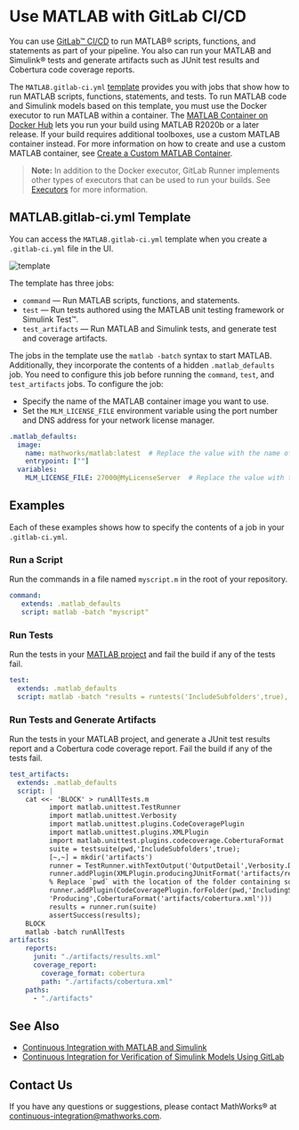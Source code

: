 # Use MATLAB with GitLab CI/CD
You can use [GitLab&trade; CI/CD](https://docs.gitlab.com/ee/ci/index.html) to run MATLAB&reg; scripts, functions, and statements as part of your pipeline. You also can run your MATLAB and Simulink&reg; tests and generate artifacts such as JUnit test results and Cobertura code coverage reports. 

The `MATLAB.gitlab-ci.yml` [template](https://gitlab.com/gitlab-org/gitlab/-/blob/master/lib/gitlab/ci/templates/MATLAB.gitlab-ci.yml) provides you with jobs that show how to run MATLAB scripts, functions, statements, and tests. To run MATLAB code and Simulink models based on this template, you must use the Docker executor to run MATLAB within a container. The [MATLAB Container on Docker Hub](https://www.mathworks.com/help/cloudcenter/ug/matlab-container-on-docker-hub.html) lets you run your build using MATLAB R2020b or a later release. If your build requires additional toolboxes, use a custom MATLAB container instead. For more information on how to create and use a custom MATLAB container, see [Create a Custom MATLAB Container](https://www.mathworks.com/help/cloudcenter/ug/create-a-custom-matlab-container.html).

>**Note:** In addition to the Docker executor, GitLab Runner implements other types of executors that can be used to run your builds. See [Executors](https://docs.gitlab.com/runner/executors/) for more information.

## MATLAB.gitlab-ci.yml Template
You can access the `MATLAB.gitlab-ci.yml` template when you create a `.gitlab-ci.yml` file in the UI.

![template](https://user-images.githubusercontent.com/48831250/166474348-2e106005-23eb-4d62-a0ba-3387bbfcb20a.png)

The template has three jobs:

* `command` — Run MATLAB scripts, functions, and statements.                
* `test` — Run tests authored using the MATLAB unit testing framework or Simulink Test&trade;.
* `test_artifacts` — Run MATLAB and Simulink tests, and generate test and coverage artifacts.

The jobs in the template use the `matlab -batch` syntax to start MATLAB. Additionally, they incorporate the contents of a hidden `.matlab_defaults` job. You need to configure this job before running the `command`, `test`, and `test_artifacts` jobs. To configure the job:

* Specify the name of the MATLAB container image you want to use.
* Set the `MLM_LICENSE_FILE` environment variable using the port number and DNS address for your network license manager.

```yaml
.matlab_defaults:
  image:
    name: mathworks/matlab:latest  # Replace the value with the name of the MATLAB container image you want to use
    entrypoint: [""]
  variables:
    MLM_LICENSE_FILE: 27000@MyLicenseServer  # Replace the value with the port number and DNS address for your network license manager

```

## Examples
Each of these examples shows how to specify the contents of a job in your `.gitlab-ci.yml`.

### Run a Script
Run the commands in a file named `myscript.m` in the root of your repository.

```yaml
command:
   extends: .matlab_defaults
   script: matlab -batch "myscript"
```
### Run Tests
Run the tests in your [MATLAB project](https://www.mathworks.com/help/matlab/projects.html) and fail the build if any of the tests fail.

```yaml
test:
  extends: .matlab_defaults
  script: matlab -batch "results = runtests('IncludeSubfolders',true), assertSuccess(results);"
```
### Run Tests and Generate Artifacts
Run the tests in your MATLAB project, and generate a JUnit test results report and a Cobertura code coverage report. Fail the build if any of the tests fail.

```yaml
test_artifacts:
  extends: .matlab_defaults
  script: |
    cat <<- 'BLOCK' > runAllTests.m
          import matlab.unittest.TestRunner
          import matlab.unittest.Verbosity
          import matlab.unittest.plugins.CodeCoveragePlugin
          import matlab.unittest.plugins.XMLPlugin
          import matlab.unittest.plugins.codecoverage.CoberturaFormat
          suite = testsuite(pwd,'IncludeSubfolders',true);
          [~,~] = mkdir('artifacts')
          runner = TestRunner.withTextOutput('OutputDetail',Verbosity.Detailed);
          runner.addPlugin(XMLPlugin.producingJUnitFormat('artifacts/results.xml'))
          % Replace `pwd` with the location of the folder containing source code
          runner.addPlugin(CodeCoveragePlugin.forFolder(pwd,'IncludingSubfolders',true, ...
          'Producing',CoberturaFormat('artifacts/cobertura.xml')))
          results = runner.run(suite)
          assertSuccess(results);
    BLOCK
    matlab -batch runAllTests
artifacts:
    reports:
      junit: "./artifacts/results.xml"
      coverage_report:
        coverage_format: cobertura
        path: "./artifacts/cobertura.xml"
    paths:
      - "./artifacts"
```

## See Also
- [Continuous Integration with MATLAB and Simulink](https://www.mathworks.com/solutions/continuous-integration.html)
- [Continuous Integration for Verification of Simulink Models Using GitLab](https://www.mathworks.com/company/newsletters/articles/continuous-integration-for-verification-of-simulink-models-using-gitlab.html)

## Contact Us
If you have any questions or suggestions, please contact MathWorks&reg; at [continuous-integration@mathworks.com](mailto:continuous-integration@mathworks.com).
